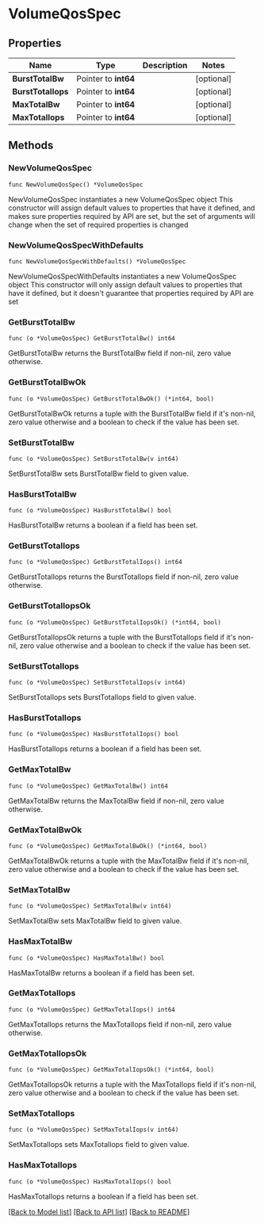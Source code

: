 # VolumeQosSpec

## Properties

Name | Type | Description | Notes
------------ | ------------- | ------------- | -------------
**BurstTotalBw** | Pointer to **int64** |  | [optional] 
**BurstTotalIops** | Pointer to **int64** |  | [optional] 
**MaxTotalBw** | Pointer to **int64** |  | [optional] 
**MaxTotalIops** | Pointer to **int64** |  | [optional] 

## Methods

### NewVolumeQosSpec

`func NewVolumeQosSpec() *VolumeQosSpec`

NewVolumeQosSpec instantiates a new VolumeQosSpec object
This constructor will assign default values to properties that have it defined,
and makes sure properties required by API are set, but the set of arguments
will change when the set of required properties is changed

### NewVolumeQosSpecWithDefaults

`func NewVolumeQosSpecWithDefaults() *VolumeQosSpec`

NewVolumeQosSpecWithDefaults instantiates a new VolumeQosSpec object
This constructor will only assign default values to properties that have it defined,
but it doesn't guarantee that properties required by API are set

### GetBurstTotalBw

`func (o *VolumeQosSpec) GetBurstTotalBw() int64`

GetBurstTotalBw returns the BurstTotalBw field if non-nil, zero value otherwise.

### GetBurstTotalBwOk

`func (o *VolumeQosSpec) GetBurstTotalBwOk() (*int64, bool)`

GetBurstTotalBwOk returns a tuple with the BurstTotalBw field if it's non-nil, zero value otherwise
and a boolean to check if the value has been set.

### SetBurstTotalBw

`func (o *VolumeQosSpec) SetBurstTotalBw(v int64)`

SetBurstTotalBw sets BurstTotalBw field to given value.

### HasBurstTotalBw

`func (o *VolumeQosSpec) HasBurstTotalBw() bool`

HasBurstTotalBw returns a boolean if a field has been set.

### GetBurstTotalIops

`func (o *VolumeQosSpec) GetBurstTotalIops() int64`

GetBurstTotalIops returns the BurstTotalIops field if non-nil, zero value otherwise.

### GetBurstTotalIopsOk

`func (o *VolumeQosSpec) GetBurstTotalIopsOk() (*int64, bool)`

GetBurstTotalIopsOk returns a tuple with the BurstTotalIops field if it's non-nil, zero value otherwise
and a boolean to check if the value has been set.

### SetBurstTotalIops

`func (o *VolumeQosSpec) SetBurstTotalIops(v int64)`

SetBurstTotalIops sets BurstTotalIops field to given value.

### HasBurstTotalIops

`func (o *VolumeQosSpec) HasBurstTotalIops() bool`

HasBurstTotalIops returns a boolean if a field has been set.

### GetMaxTotalBw

`func (o *VolumeQosSpec) GetMaxTotalBw() int64`

GetMaxTotalBw returns the MaxTotalBw field if non-nil, zero value otherwise.

### GetMaxTotalBwOk

`func (o *VolumeQosSpec) GetMaxTotalBwOk() (*int64, bool)`

GetMaxTotalBwOk returns a tuple with the MaxTotalBw field if it's non-nil, zero value otherwise
and a boolean to check if the value has been set.

### SetMaxTotalBw

`func (o *VolumeQosSpec) SetMaxTotalBw(v int64)`

SetMaxTotalBw sets MaxTotalBw field to given value.

### HasMaxTotalBw

`func (o *VolumeQosSpec) HasMaxTotalBw() bool`

HasMaxTotalBw returns a boolean if a field has been set.

### GetMaxTotalIops

`func (o *VolumeQosSpec) GetMaxTotalIops() int64`

GetMaxTotalIops returns the MaxTotalIops field if non-nil, zero value otherwise.

### GetMaxTotalIopsOk

`func (o *VolumeQosSpec) GetMaxTotalIopsOk() (*int64, bool)`

GetMaxTotalIopsOk returns a tuple with the MaxTotalIops field if it's non-nil, zero value otherwise
and a boolean to check if the value has been set.

### SetMaxTotalIops

`func (o *VolumeQosSpec) SetMaxTotalIops(v int64)`

SetMaxTotalIops sets MaxTotalIops field to given value.

### HasMaxTotalIops

`func (o *VolumeQosSpec) HasMaxTotalIops() bool`

HasMaxTotalIops returns a boolean if a field has been set.


[[Back to Model list]](../README.md#documentation-for-models) [[Back to API list]](../README.md#documentation-for-api-endpoints) [[Back to README]](../README.md)


